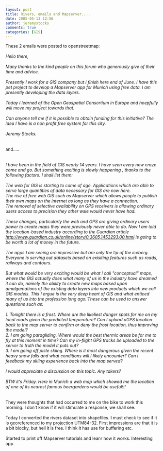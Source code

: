 ```yaml
---
layout: post
title: Rivers, emails and Mapserver....
date: 2005-05-13 12:56
author: jeremystocks
comments: true
categories: [GIS]
---
```

These 2 emails were posted to openstreetmap:<br /><br /><em>Hello there,<br /><br />Many thanks to the kind people on this forum who generously give of their time and advice.<br /><br />Presently I work for a GIS company but I finish here end of June. I have this pet project to develop a Mapserver app for Munich using free data. I am presently developing the data layers.<br /><br />Today I learned of the Open Geospatial Consortium in Europe and hoepfully will move my project towards that.<br /><br />Can anyone tell me if it is possible to obtain funding for this initiative? The idea I have is a non profit free system for this city.<br /><br />Jeremy Stocks.</em><br /><em></em><br /><em></em><br />and.....<br /><em></em><br /><em></em><br /><em>I have been in the field of GIS nearly 14 years. I have seen every new craze come and go. But something exciting is slowly happening , thanks to the following factors. I shall list them:<br /><br />The web for GIS is starting to come of age. Applications which are able to serve large quantities of data necessary for GIS are now here.<br />The rise of free web GIS such as Mapserver which allows people to publish their own maps on the internet as long as they have a connection.<br />The removal of selective availability on GPS receivers is allowing ordinary users access to precision they other wsie would never have had.<br /><br />These changes, particularly the web and GPS are giving ordinary users power to create maps they were previously never able to do. Now I am told the location-based industry according to the Guardian article </em><a href="http://www.guardian.co.uk/online/story/0,3605,1453293,00.html"><em>http://www.guardian.co.uk/online/story/0,3605,1453293,00.html</em></a><em> is going to be worth a lot of money in the future.<br /><br />The apps I am seeing are impressive but are only the tip of the iceberg. Everyone is serving out datasets based on exisiting features such as roads, railways and contours.<br /><br />But what would be very exciting would be what I call "conceptual" maps, where the GIS actually does what many of us in the industry have dreamed it can do, namely the ability to create new maps based upon amalgamations of the existing data layers into new products which we call GIS models. This I argue is the very deep heart of GIS and what enticed many of us into the profession long ago.´These can be used to answer questions such as:<br /><br />1. Tonight there is a frost. Where are the likeliest danger spots for me on my local roads given the predicted temperature? Can I upload aGPS location back to the map server to confirm or deny the frost location, thus improving the model?<br />2. I am going paragliding. Where would the best thermic areas be for me to fly at this moment in time? Can my in-flight GPS tracks be uploaded to the server to truth the model it puts out?<br />3. I am going off piste skiing. Where is it most dangerous given the recent heavy snow falls and what conditions will I likely encounter? Can I feedback my skiing experience back into the map served?<br /><br />I would appreciate a discussion on this topic. Any takers?<br /><br />BTW it's Friday. Here in Munich a web map which showed me the location of one of its nearest famous beergardens would be useful!!!</em><br /><em></em><br /><br />They were thoughts that had occurred to me on the bike to work this morning. I don't know if it will stimulate a response, we shall see.<br /><br />Today I converted the rivers dataset into shapefiles. I must check to see if it is georeferenced to my projection UTM84-32. First impressions are that it is a bit blocky, but hell it is free. I think it has use for buffering etc.<br /><br />Started to print off Mapserver tutorials and leanr how it works. Interesting app.
